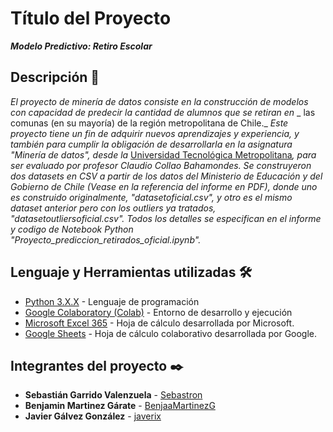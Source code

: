 # Título del Proyecto

**_Modelo Predictivo: Retiro Escolar_**

## Descripción 🚀

_El proyecto de minería de datos consiste en la construcción de modelos_
_con capacidad de predecir la cantidad de alumnos que se retiran en_
_ las comunas (en su mayoría) de la región metropolitana de Chile._
_Este proyecto tiene un fin de adquirir nuevos aprendizajes y_
_experiencia, y también para cumplir la obligación de desarrollarla_
_en la asignatura "Minería de datos", desde la_ [Universidad Tecnológica
Metropolitana](https://www.utem.cl/)_, para ser evaluado por profesor_
_Claudio Collao Bahamondes. Se construyeron dos datasets en CSV a partir de_
_los datos del Ministerio de Educación y del Gobierno de Chile (Vease en la_
_referencia del informe en PDF), donde uno es construido originalmente,_
_"datasetoficial.csv", y otro es el mismo dataset anterior pero con los_
_outliers ya tratados, "datasetoutliersoficial.csv"._
_Todos los detalles se especifican en el informe y codigo de Notebook_
_Python "Proyecto_prediccion_retirados_oficial.ipynb"._

## Lenguaje y Herramientas utilizadas 🛠️

* [Python 3.X.X](https://www.python.org/) - Lenguaje de programación
* [Google Colaboratory (Colab)](https://colab.research.google.com/) - Entorno de desarrollo y ejecución
* [Microsoft Excel 365](https://www.office.com/) - Hoja de cálculo desarrollada por Microsoft.
* [Google Sheets](https://www.google.com/intl/es-419_cl/sheets/about/) - Hoja de cálculo colaborativo desarrollada por Google.


## Integrantes del proyecto ✒️

* **Sebastián Garrido Valenzuela** - [Sebastron](https://github.com/Sebastron)
* **Benjamin Martinez Gárate** - [BenjaaMartinezG](https://github.com/BenjaaMartinezG)
* **Javier Gálvez González** - [javerix](https://github.com/javerix)
